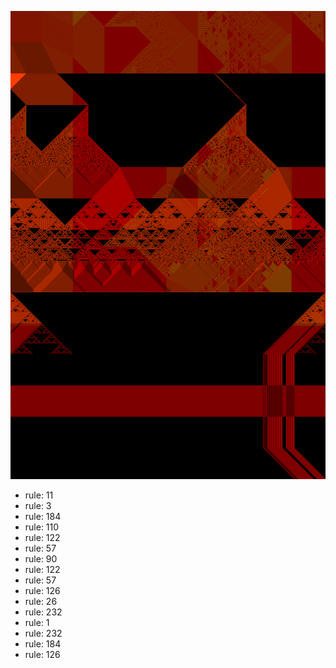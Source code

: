 ![photo](./output.png) 
 * rule: 11
* rule: 3
* rule: 184
* rule: 110
* rule: 122
* rule: 57
* rule: 90
* rule: 122
* rule: 57
* rule: 126
* rule: 26
* rule: 232
* rule: 1
* rule: 232
* rule: 184
* rule: 126
